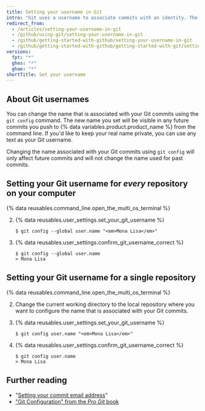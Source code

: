 ```yaml
---
title: Setting your username in Git
intro: "Git uses a username to associate commits with an identity. The Git username is not the same as your {% data variables.product.product_name %} username."
redirect_from:
  - /articles/setting-your-username-in-git
  - /github/using-git/setting-your-username-in-git
  - /github/getting-started-with-github/setting-your-username-in-git
  - /github/getting-started-with-github/getting-started-with-git/setting-your-username-in-git
versions:
  fpt: "*"
  ghes: "*"
  ghae: "*"
shortTitle: Set your username
---
```


## About Git usernames

You can change the name that is associated with your Git commits using the `git config` command. The new name you set will be visible in any future commits you push to {% data variables.product.product_name %} from the command line. If you'd like to keep your real name private, you can use any text as your Git username.

Changing the name associated with your Git commits using `git config` will only affect future commits and will not change the name used for past commits.

## Setting your Git username for _every_ repository on your computer

{% data reusables.command_line.open_the_multi_os_terminal %}

2. {% data reusables.user_settings.set_your_git_username %}

   ```shell
   $ git config --global user.name "<em>Mona Lisa</em>"
   ```

3. {% data reusables.user_settings.confirm_git_username_correct %}
   ```shell
   $ git config --global user.name
   > Mona Lisa
   ```

## Setting your Git username for a single repository

{% data reusables.command_line.open_the_multi_os_terminal %}

2. Change the current working directory to the local repository where you want to configure the name that is associated with your Git commits.

3. {% data reusables.user_settings.set_your_git_username %}

   ```shell
   $ git config user.name "<em>Mona Lisa</em>"
   ```

4. {% data reusables.user_settings.confirm_git_username_correct %}
   ```shell
   $ git config user.name
   > Mona Lisa
   ```

## Further reading

- "[Setting your commit email address](/articles/setting-your-commit-email-address)"
- ["Git Configuration" from the _Pro Git_ book](https://git-scm.com/book/en/Customizing-Git-Git-Configuration)
